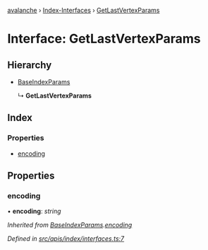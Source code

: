 [avalanche](../README.md) › [Index-Interfaces](../modules/index_interfaces.md) › [GetLastVertexParams](index_interfaces.getlastvertexparams.md)

# Interface: GetLastVertexParams

## Hierarchy

* [BaseIndexParams](index_interfaces.baseindexparams.md)

  ↳ **GetLastVertexParams**

## Index

### Properties

* [encoding](index_interfaces.getlastvertexparams.md#encoding)

## Properties

###  encoding

• **encoding**: *string*

*Inherited from [BaseIndexParams](index_interfaces.baseindexparams.md).[encoding](index_interfaces.baseindexparams.md#encoding)*

*Defined in [src/apis/index/interfaces.ts:7](https://github.com/ava-labs/avalanchejs/blob/8033096/src/apis/index/interfaces.ts#L7)*
